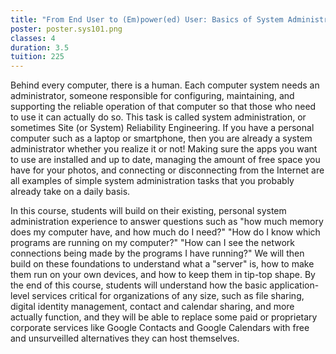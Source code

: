```yaml
---
title: "From End User to (Em)power(ed) User: Basics of System Administration"
poster: poster.sys101.png
classes: 4
duration: 3.5
tuition: 225
---
```


Behind every computer, there is a human. Each computer system needs an administrator, someone responsible for configuring, maintaining, and supporting the reliable operation of that computer so that those who need to use it can actually do so. This task is called system administration, or sometimes Site (or System) Reliability Engineering. If you have a personal computer such as a laptop or smartphone, then you are already a system administrator whether you realize it or not! Making sure the apps you want to use are installed and up to date, managing the amount of free space you have for your photos, and connecting or disconnecting from the Internet are all examples of simple system administration tasks that you probably already take on a daily basis.

In this course, students will build on their existing, personal system administration experience to answer questions such as "how much memory does my computer have, and how much do I need?" "How do I know which programs are running on my computer?" "How can I see the network connections being made by the programs I have running?" We will then build on these foundations to understand what a "server" is, how to make them run on your own devices, and how to keep them in tip-top shape. By the end of this course, students will understand how the basic application-level services critical for organizations of any size, such as file sharing, digital identity management, contact and calendar sharing, and more actually function, and they will be able to replace some paid or proprietary corporate services like Google Contacts and Google Calendars with free and unsurveilled alternatives they can host themselves.
